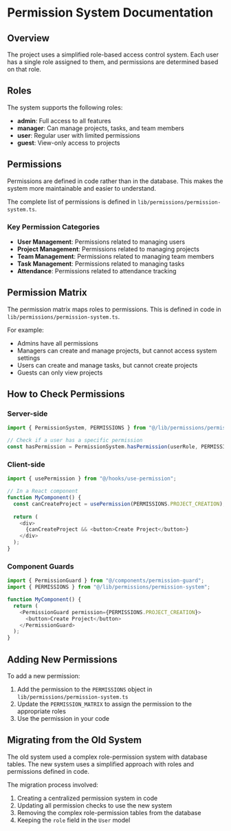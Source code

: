 # Permission System Documentation

## Overview

The project uses a simplified role-based access control system. Each user has a single role assigned to them, and permissions are determined based on that role.

## Roles

The system supports the following roles:

- **admin**: Full access to all features
- **manager**: Can manage projects, tasks, and team members
- **user**: Regular user with limited permissions
- **guest**: View-only access to projects

## Permissions

Permissions are defined in code rather than in the database. This makes the system more maintainable and easier to understand.

The complete list of permissions is defined in `lib/permissions/permission-system.ts`.

### Key Permission Categories

- **User Management**: Permissions related to managing users
- **Project Management**: Permissions related to managing projects
- **Team Management**: Permissions related to managing team members
- **Task Management**: Permissions related to managing tasks
- **Attendance**: Permissions related to attendance tracking

## Permission Matrix

The permission matrix maps roles to permissions. This is defined in code in `lib/permissions/permission-system.ts`.

For example:
- Admins have all permissions
- Managers can create and manage projects, but cannot access system settings
- Users can create and manage tasks, but cannot create projects
- Guests can only view projects

## How to Check Permissions

### Server-side

```typescript
import { PermissionSystem, PERMISSIONS } from "@/lib/permissions/permission-system";

// Check if a user has a specific permission
const hasPermission = PermissionSystem.hasPermission(userRole, PERMISSIONS.PROJECT_CREATION);
```

### Client-side

```typescript
import { usePermission } from "@/hooks/use-permission";

// In a React component
function MyComponent() {
  const canCreateProject = usePermission(PERMISSIONS.PROJECT_CREATION);
  
  return (
    <div>
      {canCreateProject && <button>Create Project</button>}
    </div>
  );
}
```

### Component Guards

```typescript
import { PermissionGuard } from "@/components/permission-guard";
import { PERMISSIONS } from "@/lib/permissions/permission-system";

function MyComponent() {
  return (
    <PermissionGuard permission={PERMISSIONS.PROJECT_CREATION}>
      <button>Create Project</button>
    </PermissionGuard>
  );
}
```

## Adding New Permissions

To add a new permission:

1. Add the permission to the `PERMISSIONS` object in `lib/permissions/permission-system.ts`
2. Update the `PERMISSION_MATRIX` to assign the permission to the appropriate roles
3. Use the permission in your code

## Migrating from the Old System

The old system used a complex role-permission system with database tables. The new system uses a simplified approach with roles and permissions defined in code.

The migration process involved:
1. Creating a centralized permission system in code
2. Updating all permission checks to use the new system
3. Removing the complex role-permission tables from the database
4. Keeping the `role` field in the `User` model
